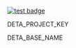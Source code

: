 [![test badge](https://views-counter.deta.dev/views-counter-repo/badge?label=this+repo+views+%F0%9F%91%80&color=lightblue)]()

DETA_PROJECT_KEY

DETA_BASE_NAME
